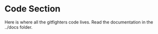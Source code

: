 # Code Section

Here is where all the gitfighters code lives. Read the documentation in the ../docs folder.